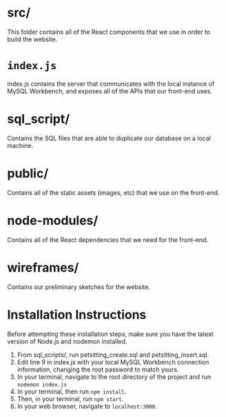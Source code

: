 # src/
This folder contains all of the React components that we use in order to build the website.

# `index.js`
index.js contains the server that communicates with the local instance of MySQL Workbench, and exposes all of the APIs that our front-end uses.

# sql_script/
Contains the SQL files that are able to duplicate our database on a local machine. 

# public/
Contains all of the static assets (images, etc) that we use on the front-end.

# node-modules/
Contains all of the React dependencies that we need for the front-end.

# wireframes/
Contains our preliminary sketches for the website.

# Installation Instructions

Before attempting these installation steps, make sure you have the latest version of Node.js and nodemon installed.

1. From sql_scripts/, run petsitting_create.sql and petsitting_insert.sql. 
2. Edit line 9 in index.js with your local MySQL Workbench connection information, changing the root password to match yours.
3. In your terminal, navigate to the root directory of the project and run `nodemon index.js`
4. In your terminal, then run `npm install`.
5. Then, in your terminal, run `npm start`.
6. In your web browser, navigate to `localhost:3000`.
